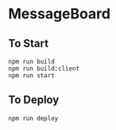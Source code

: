 # MessageBoard

## To Start
```
npm run build
npm run build:client
npm run start
```
## To Deploy
```
npm run deploy
```
